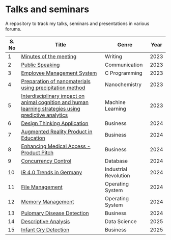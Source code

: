 # Talks and seminars

A repository to track my talks, seminars and presentations in various forums.

| S. No | Title                                                                 | Genre                | Year |
|-------|-----------------------------------------------------------------------|----------------------|------|
| 1     | [Minutes of the meeting](https://github.com/Rajendran2201/talks-and-seminars/blob/main/assets/English/Minutes%20of%20the%20meeting.pdf) | Writing              | 2023 |
| 2     | [Public Speaking](https://github.com/Rajendran2201/talks-and-seminars/blob/main/assets/English/Public%20Speaking.pdf) | Communication        | 2023 |
| 3     | [Employee Management System](https://github.com/Rajendran2201/talks-and-seminars/blob/main/assets/Mischellaneous/EMS.pdf) | C Programming        | 2023 |
| 4     | [Preparation of nanomaterials using precipitation method](https://github.com/Rajendran2201/talks-and-seminars/blob/main/assets/Nanochemistry/Nanomaterials%20by%20precipitation%20method.pdf) | Nanochemistry        | 2023 |
| 5     | [Interdisciplinary impact on animal cognition and human learning strategies using predictive analytics](https://github.com/Rajendran2201/talks-and-seminars/blob/main/assets/Business/Animal%20Cognition.pdf) | Machine Learning     | 2023 |
| 6     | [Design Thinking Application](https://github.com/Rajendran2201/talks-and-seminars/blob/main/assets/Business/design%20thinking.pdf) | Business             | 2024 |
| 7     | [Augmented Reality Product in Education](https://github.com/Rajendran2201/talks-and-seminars/blob/main/assets/Business/LearnARly.pdf) | Business             | 2024 |
| 8     | [Enhancing Medical Access - Product Pitch](https://github.com/Rajendran2201/talks-and-seminars/blob/main/assets/Business/Enhancing_Medical_Access.pdf) | Business             | 2024 |
| 9     | [Concurrency Control](https://github.com/Rajendran2201/talks-and-seminars/blob/main/assets/Database/Concurrency%20Control.pdf) | Database             | 2024 |
| 10    | [IR 4.0 Trends in Germany](https://github.com/Rajendran2201/talks-and-seminars/blob/main/assets/Industrial%20Revolution%204.0/IR%204.0%20Trends%20in%20Germany.pdf) | Industrial Revolution| 2024 |
| 11    | [File Management](https://github.com/Rajendran2201/talks-and-seminars/blob/main/assets/Operating%20Systems/File%20management.pdf) | Operating System     | 2024 |
| 12    | [Memory Management](https://github.com/Rajendran2201/talks-and-seminars/blob/main/assets/Operating%20Systems/Memory%20Management.pdf) | Operating System     | 2024 |
| 13    | [Pulomary Disease Detection](https://github.com/Rajendran2201/talks-and-seminars/blob/main/assets/Business/respio.pdf) | Business     | 2024 |
| 14    | [Descriptive Analysis](https://github.com/Rajendran2201/talks-and-seminars/blob/main/assets/Data%20Science/Descriptive%20Analysis.pdf) | Data Science  | 2025 |
| 15    | [Infant Cry Detection](https://github.com/Rajendran2201/talks-and-seminars/blob/main/assets/Business/TinyToes.pdf) | Business     | 2025 |
